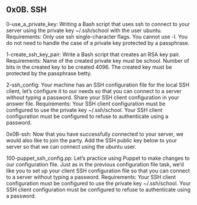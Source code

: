 ## 0x0B. SSH


0-use_a_private_key: Writing a Bash script that uses ssh to connect to your server using the private key ~/.ssh/school with the user ubuntu.
Requirements:
Only use ssh single-character flags.
You cannot use -l.
You do not need to handle the case of a private key protected by a passphrase.


1-create_ssh_key_pair: Write a Bash script that creates an RSA key pair.
Requirements:
Name of the created private key must be school.
Number of bits in the created key to be created 4096.
The created key must be protected by the passphrase betty.


2-ssh_config: Your machine has an SSH configuration file for the local SSH client, let’s configure it to our needs so that you can connect to a server without typing a password. Share your SSH client configuration in your answer file.
Requirements:
Your SSH client configuration must be configured to use the private key ~/.ssh/school.
Your SSH client configuration must be configured to refuse to authenticate using a password.


0x0B-ssh: Now that you have successfully connected to your server, we would also like to join the party.
Add the SSH public key below to your server so that we can connect using the ubuntu user.


100-puppet_ssh_config.pp: Let’s practice using Puppet to make changes to our configuration file. Just as in the previous configuration file task, we’d like you to set up your client SSH configuration file so that you can connect to a server without typing a password.
Requirements:
Your SSH client configuration must be configured to use the private key ~/.ssh/school.
Your SSH client configuration must be configured to refuse to authenticate using a password.
